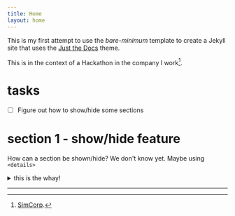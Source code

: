```yaml
---
title: Home
layout: home
---
```


This is my first attempt to use the *bare-minimum* template to create a Jekyll site that uses the [Just the Docs](https://github.com/just-the-docs/just-the-docs-template/blob/main/README.md) theme. 

This is in the context of a Hackathon in the company I work[^1]. 

# tasks

- [ ] Figure out how to show/hide some sections

# section 1 - show/hide feature

How can a section be shown/hide? We don't know yet. Maybe using `<details>`

<details markdown="block">
<summary>this is the whay!</summary>

## section 1a - what we know

First we need to see if the sections are inside a `<div>`. 

If not it will be difficult to join all of its paragraphs. 

## section 1b - what we can try

Another posibility is to add manuall a `div` tag enclosing the paragraphs.

In that way we have it them all together.

</details>

----
[^1]: [SimCorp](https://www.simcorp.com/).
